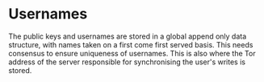 # Usernames

The public keys and usernames are stored in a global append only data structure, with names taken on a first come first served basis. This needs consensus to ensure uniqueness of usernames. This is also where the Tor address of the server responsible for synchronising the user's writes is stored. 